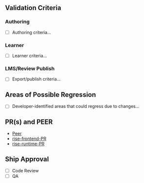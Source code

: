 <!-- Remove comment lines for desired issue type -->


<!-- BUG REPORT? – REMOVE THIS LINE

## Description

### Impact

- [ ] Does it currently exist in prod?
- [ ] Is it a regression?

### Source Information

Provide any source information on what originated the need for the fix.
+ YouTrack ticket
+ Forum Threads
+ [Screencast]()

## Behavior

### Expected

### Actual

### Steps to Reproduce

## Additional Information
+ [Screencast]()
+ Screenshots
+ Exported zip file, etc
+ Supporting material (spreadsheets, referenced issues, courses, etc)

BUG REPORT? – REMOVE THIS LINE -->



<!-- FEATURE? – REMOVE THIS LINE

## Description

### Design

Prose description of feature

[Zeplin]()

### Source Information

Source information, if any.  For example:
+ YouTrack ticket
+ Forum Threads
+ [Screencast]()

FEATURE? – REMOVE THIS LINE -->



<!-- CHORE? – REMOVE THIS LINE

## Description

Description of the refactor, tech debt pay down, feature piece, etc.

CHORE? – REMOVE THIS LINE -->



<!-- This section applies to all issue types -->

## Validation Criteria

### Authoring
- [ ] Authoring criteria...

### Learner
- [ ] Learner criteria...

### LMS/Review Publish
- [ ] Export/publish criteria...

## Areas of Possible Regression
- [ ] Developer-identified areas that could regress due to changes...

## PR(s) and PEER
* [Peer]()
* [rise-frontend-PR]()
* [rise-runtime-PR]()

## Ship Approval
- [ ] Code Review
- [ ] QA
